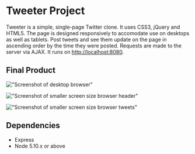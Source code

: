# Tweeter Project

Tweeter is a simple, single-page Twitter clone. It uses CSS3, jQuery and HTML5. The page is designed responsively to accomodate use on desktops as well as tablets. Post tweets and see them update on the page in ascending order by the time they were posted. Requests are made to the server via AJAX. It runs on <http://localhost:8080>.

## Final Product

!["Screenshot of desktop browser"](#)

!["Screenshot of smaller screen size browser header"](#) 

!["Screenshot of smaller screen size browser tweets"](#) 

## Dependencies

- Express
- Node 5.10.x or above



